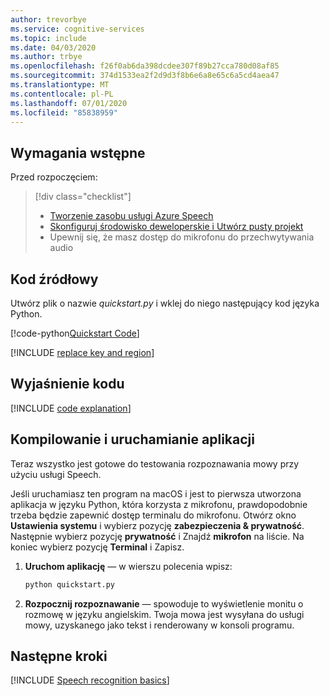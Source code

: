 ```yaml
---
author: trevorbye
ms.service: cognitive-services
ms.topic: include
ms.date: 04/03/2020
ms.author: trbye
ms.openlocfilehash: f26f0ab6da398dcdee307f89b27cca780d08af85
ms.sourcegitcommit: 374d1533ea2f2d9d3f8b6e6a8e65c6a5cd4aea47
ms.translationtype: MT
ms.contentlocale: pl-PL
ms.lasthandoff: 07/01/2020
ms.locfileid: "85838959"
---
```

## <a name="prerequisites"></a>Wymagania wstępne

Przed rozpoczęciem:

> [!div class="checklist"]
> * <a href="https://ms.portal.azure.com/#create/Microsoft.CognitiveServicesSpeechServices" target="_blank">Tworzenie zasobu usługi Azure Speech<span class="docon docon-navigate-external x-hidden-focus"></span></a>
> * [Skonfiguruj środowisko deweloperskie i Utwórz pusty projekt](../../../../quickstarts/setup-platform.md?pivots=programming-language-python)
> * Upewnij się, że masz dostęp do mikrofonu do przechwytywania audio

## <a name="source-code"></a>Kod źródłowy

Utwórz plik o nazwie *quickstart.py* i wklej do niego następujący kod języka Python.

[!code-python[Quickstart Code](~/samples-cognitive-services-speech-sdk/quickstart/python/from-microphone/quickstart.py#code)]

[!INCLUDE [replace key and region](../replace-key-and-region.md)]

## <a name="code-explanation"></a>Wyjaśnienie kodu

[!INCLUDE [code explanation](../code-explanation.md)]

## <a name="build-and-run-app"></a>Kompilowanie i uruchamianie aplikacji

Teraz wszystko jest gotowe do testowania rozpoznawania mowy przy użyciu usługi Speech. 

Jeśli uruchamiasz ten program na macOS i jest to pierwsza utworzona aplikacja w języku Python, która korzysta z mikrofonu, prawdopodobnie trzeba będzie zapewnić dostęp terminalu do mikrofonu. Otwórz okno **Ustawienia systemu** i wybierz pozycję **zabezpieczenia & prywatność**. Następnie wybierz pozycję **prywatność** i Znajdź **mikrofon** na liście. Na koniec wybierz pozycję **Terminal** i Zapisz. 

1. **Uruchom aplikację** — w wierszu polecenia wpisz:
    ```bash
    python quickstart.py
    ```
2. **Rozpocznij rozpoznawanie** — spowoduje to wyświetlenie monitu o rozmowę w języku angielskim. Twoja mowa jest wysyłana do usługi mowy, uzyskanego jako tekst i renderowany w konsoli programu.

## <a name="next-steps"></a>Następne kroki

[!INCLUDE [Speech recognition basics](../../speech-to-text-next-steps.md)]
